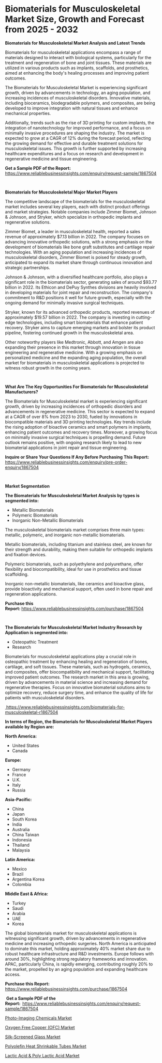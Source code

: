 <p><h1>Biomaterials for Musculoskeletal Market Size, Growth and Forecast from 2025 - 2032</h1></p><p><strong>Biomaterials for Musculoskeletal Market Analysis and Latest Trends</strong></p>
<p><p>Biomaterials for musculoskeletal applications encompass a range of materials designed to interact with biological systems, particularly for the treatment and regeneration of bone and joint tissues. These materials are utilized in various products such as implants, scaffolds, and prosthetics, aimed at enhancing the body's healing processes and improving patient outcomes. </p><p>The Biomaterials for Musculoskeletal Market is experiencing significant growth, driven by advancements in technology, an aging population, and increasing incidences of musculoskeletal disorders. Innovative materials, including bioceramics, biodegradable polymers, and composites, are being developed to improve integration with natural tissues and enhance mechanical properties. </p><p>Additionally, trends such as the rise of 3D printing for custom implants, the integration of nanotechnology for improved performance, and a focus on minimally invasive procedures are shaping the industry. The market is expected to grow at a CAGR of 12% during the forecast period, reflecting the growing demand for effective and durable treatment solutions for musculoskeletal issues. This growth is further supported by increasing healthcare expenditures and a focus on research and development in regenerative medicine and tissue engineering.</p></p>
<p><strong>Get a Sample PDF of the Report:&nbsp;</strong> <a href="https://www.reliablebusinessinsights.com/enquiry/request-sample/1867504?utm_campaign=112&utm_medium=2&utm_source=Github&utm_content=ia&utm_term=03042025&utm_id=biomaterials-for-musculoskeletal">https://www.reliablebusinessinsights.com/enquiry/request-sample/1867504</a></p>
<p>&nbsp;</p>
<p><strong>Biomaterials for Musculoskeletal Major Market Players</strong></p>
<p><p>The competitive landscape of the biomaterials for the musculoskeletal market includes several key players, each with distinct product offerings and market strategies. Notable companies include Zimmer Biomet, Johnson & Johnson, and Stryker, which specialize in orthopedic implants and regenerative solutions.</p><p>Zimmer Biomet, a leader in musculoskeletal health, reported a sales revenue of approximately $7.13 billion in 2022. The company focuses on advancing innovative orthopedic solutions, with a strong emphasis on the development of biomaterials like bone graft substitutes and cartilage repair technologies. With an aging population and increasing incidences of musculoskeletal disorders, Zimmer Biomet is poised for steady growth, anticipated to expand its market share through continuous innovation and strategic partnerships.</p><p>Johnson & Johnson, with a diversified healthcare portfolio, also plays a significant role in the biomaterials sector, generating sales of around $93.77 billion in 2022. Its Ethicon and DePuy Synthes divisions are heavily involved in developing materials for joint repair and reconstruction. The company's commitment to R&D positions it well for future growth, especially with the ongoing demand for minimally invasive surgical techniques.</p><p>Stryker, known for its advanced orthopedic products, reported revenues of approximately $19.57 billion in 2022. The company is investing in cutting-edge technologies, including smart biomaterials that enhance patient recovery. Stryker aims to capture emerging markets and bolster its product pipeline, fostering continued growth in the musculoskeletal area.</p><p>Other noteworthy players like Medtronic, Abbott, and Amgen are also expanding their presence in this market through innovation in tissue engineering and regenerative medicine. With a growing emphasis on personalized medicine and the expanding aging population, the overall market for biomaterials in musculoskeletal applications is projected to witness robust growth in the coming years.</p></p>
<p>&nbsp;</p>
<p><strong>What Are The Key Opportunities For Biomaterials for Musculoskeletal Manufacturers?</strong></p>
<p><p>The Biomaterials for Musculoskeletal market is experiencing significant growth, driven by increasing incidences of orthopedic disorders and advancements in regenerative medicine. This sector is expected to expand at a CAGR of over 8% from 2023 to 2030, fueled by innovations in biocompatible materials and 3D printing technologies. Key trends include the rising adoption of bioactive ceramics and smart polymers in implants, enhancing patient outcomes and recovery times. Moreover, a growing focus on minimally invasive surgical techniques is propelling demand. Future outlook remains positive, with ongoing research likely to lead to new biomaterial applications in joint repair and tissue engineering.</p></p>
<p><strong>Inquire or Share Your Questions If Any Before Purchasing This Report:</strong> <a href="https://www.reliablebusinessinsights.com/enquiry/pre-order-enquiry/1867504?utm_campaign=112&utm_medium=2&utm_source=Github&utm_content=ia&utm_term=03042025&utm_id=biomaterials-for-musculoskeletal">https://www.reliablebusinessinsights.com/enquiry/pre-order-enquiry/1867504</a></p>
<p>&nbsp;</p>
<p><strong>Market Segmentation</strong></p>
<p><strong>The Biomaterials for Musculoskeletal Market Analysis by types is segmented into:</strong></p>
<p><ul><li>Metallic Biomaterials</li><li>Polymeric Biomaterials</li><li>Inorganic Non-Metallic Biomaterials</li></ul></p>
<p><p>The musculoskeletal biomaterials market comprises three main types: metallic, polymeric, and inorganic non-metallic biomaterials. </p><p>Metallic biomaterials, including titanium and stainless steel, are known for their strength and durability, making them suitable for orthopedic implants and fixation devices. </p><p>Polymeric biomaterials, such as polyethylene and polyurethane, offer flexibility and biocompatibility, ideal for use in prosthetics and tissue scaffolding. </p><p>Inorganic non-metallic biomaterials, like ceramics and bioactive glass, provide bioactivity and mechanical support, often used in bone repair and regeneration applications.</p></p>
<p><strong>Purchase this Report:&nbsp;</strong><a href="https://www.reliablebusinessinsights.com/purchase/1867504?utm_campaign=112&utm_medium=2&utm_source=Github&utm_content=ia&utm_term=03042025&utm_id=biomaterials-for-musculoskeletal">https://www.reliablebusinessinsights.com/purchase/1867504</a></p>
<p>&nbsp;</p>
<p><strong>The Biomaterials for Musculoskeletal Market Industry Research by Application is segmented into:</strong></p>
<p><ul><li>Osteopathic Treatment</li><li>Research</li></ul></p>
<p><p>Biomaterials for musculoskeletal applications play a crucial role in osteopathic treatment by enhancing healing and regeneration of bones, cartilage, and soft tissues. These materials, such as hydrogels, ceramics, and composites, offer biocompatibility and mechanical support, facilitating improved patient outcomes. The research market in this area is growing, driven by advancements in material science and increasing demand for regenerative therapies. Focus on innovative biomaterial solutions aims to optimize recovery, reduce surgery time, and enhance the quality of life for patients with musculoskeletal disorders.</p></p>
<p><a href="https://www.reliablebusinessinsights.com/biomaterials-for-musculoskeletal-r1867504?utm_campaign=112&utm_medium=2&utm_source=Github&utm_content=ia&utm_term=03042025&utm_id=biomaterials-for-musculoskeletal">&nbsp;https://www.reliablebusinessinsights.com/biomaterials-for-musculoskeletal-r1867504</a></p>
<p><strong>In terms of Region, the Biomaterials for Musculoskeletal Market Players available by Region are:</strong></p>
<p>
    <p> <strong> North America: </strong>
        <ul>
            <li>United States</li>
            <li>Canada</li>
        </ul>
        </p> 
    <p> <strong> Europe: </strong>
        <ul>
            <li>Germany</li>
            <li>France</li>
            <li>U.K.</li>
            <li>Italy</li>
            <li>Russia</li>
        </ul>
        </p> 
    <p> <strong> Asia-Pacific: </strong>
        <ul>
            <li>China</li>
            <li>Japan</li>
            <li>South Korea</li>
            <li>India</li>
            <li>Australia</li>
            <li>China Taiwan</li>
            <li>Indonesia</li>
            <li>Thailand</li>
            <li>Malaysia</li>
        </ul>
        </p> 
    <p> <strong> Latin America: </strong>
        <ul>
            <li>Mexico</li>
            <li>Brazil</li>
            <li>Argentina Korea</li>
            <li>Colombia</li>
        </ul>
        </p> 
    <p> <strong> Middle East & Africa: </strong>
        <ul>
            <li>Turkey</li>
            <li>Saudi</li>
            <li>Arabia</li>
            <li>UAE</li>
            <li>Korea</li>
        </ul>
    </p>
    </p>
<p><p>The global biomaterials market for musculoskeletal applications is witnessing significant growth, driven by advancements in regenerative medicine and increasing orthopedic surgeries. North America is anticipated to dominate this market, holding approximately 40% market share due to robust healthcare infrastructure and R&D investments. Europe follows with around 30%, highlighting strong regulatory frameworks and innovation. APAC, particularly China, is rapidly emerging, contributing roughly 20% to the market, propelled by an aging population and expanding healthcare access.</p></p>
<p><strong>Purchase this Report: </strong><a href="https://www.reliablebusinessinsights.com/purchase/1867504?utm_campaign=112&utm_medium=2&utm_source=Github&utm_content=ia&utm_term=03042025&utm_id=biomaterials-for-musculoskeletal">https://www.reliablebusinessinsights.com/purchase/1867504</a></p>
<p>&nbsp;<strong>Get a Sample PDF of the Report:&nbsp;&nbsp;</strong><a href="https://www.reliablebusinessinsights.com/enquiry/request-sample/1867504?utm_campaign=112&utm_medium=2&utm_source=Github&utm_content=ia&utm_term=03042025&utm_id=biomaterials-for-musculoskeletal">https://www.reliablebusinessinsights.com/enquiry/request-sample/1867504</a></p>
<p><strong></strong></p>
<p><p><a href="https://github.com/swaftaenglem/Market-Research-Report-List-1/blob/main/photo-imaging-chemicals-market.md?utm_campaign=112&utm_medium=2&utm_source=Github&utm_content=ia&utm_term=03042025&utm_id=biomaterials-for-musculoskeletal">Photo-Imaging Chemicals Market</a></p><p><a href="https://github.com/bichukapac/Market-Research-Report-List-1/blob/main/oxygen-free-copper-ofc-market.md?utm_campaign=112&utm_medium=2&utm_source=Github&utm_content=ia&utm_term=03042025&utm_id=biomaterials-for-musculoskeletal">Oxygen Free Copper (OFC) Market</a></p><p><a href="https://github.com/ayondaylos/Market-Research-Report-List-1/blob/main/silk-screened-glass-market.md?utm_campaign=112&utm_medium=2&utm_source=Github&utm_content=ia&utm_term=03042025&utm_id=biomaterials-for-musculoskeletal">Silk-Screened Glass Market</a></p><p><a href="https://github.com/leoustolja/Market-Research-Report-List-1/blob/main/polyolefin-heat-shrinkable-tubes-market.md?utm_campaign=112&utm_medium=2&utm_source=Github&utm_content=ia&utm_term=03042025&utm_id=biomaterials-for-musculoskeletal">Polyolefin Heat Shrinkable Tubes Market</a></p><p><a href="https://github.com/laveeasaadrh/Market-Research-Report-List-1/blob/main/lactic-acid-poly-lactic-acid-market.md?utm_campaign=112&utm_medium=2&utm_source=Github&utm_content=ia&utm_term=03042025&utm_id=biomaterials-for-musculoskeletal">Lactic Acid & Poly Lactic Acid Market</a></p></p>